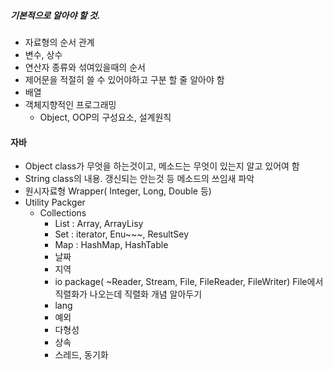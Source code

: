 ##### 기본적으로 알아야 할 것.  
  - 자료형의 순서 관계  
  - 변수, 상수  
  - 연산자 종류와 섞여있을때의 순서  
  - 제어문을 적절히 쓸 수 있어야하고 구분 할 줄 알아야 함  
  - 배열  
  - 객체지향적인 프로그래밍  
    - Object, OOP의 구성요소, 설계원칙  
#### 자바
  - Object class가 무엇을 하는것이고, 메소드는 무엇이 있는지 알고 있어여 함   
  - String class의 내용. 갱신되는 안는것 등 메소드의 쓰임새 파악  
  - 원시자료형 Wrapper( Integer, Long, Double 등)  
  - Utility Packger  
    - Collections  
      - List : Array, ArrayLisy  
      - Set : iterator, Enu~~~, ResultSey  
      - Map : HashMap, HashTable   
      - 날짜  
      - 지역  
      - io package( ~Reader, Stream, File, FileReader, FileWriter)  File에서 직렬화가 나오는데 직렬화 개념 알아두기  
      - lang  
      - 예외  
      - 다형성
      - 상속  
      - 스레드, 동기화    
      
      
